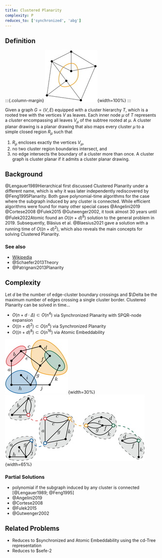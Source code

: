 ```yaml
---
title: Clustered Planarity
complexity: P
reduces_to: ['synchronized', 'abg']
---
```


## Definition

:::{.column-margin}
![](../graphics/clustered.svg){width=100%}
:::

Given a graph $G=(V,E)$ equipped with a cluster hierarchy $T$, which is a rooted tree with the vertices $V$ as leaves.
Each inner node $\mu$ of $T$ represents a *cluster* encompassing all leaves $V_\mu$ of the subtree rooted at $\mu$.
A cluster planar drawing is a planar drawing that also maps every cluster $\mu$ to a simple closed region $R_\mu$ such that
1. $R_\mu$ encloses exactly the vertices $V_\mu$,
2. no two cluster region boundaries intersect, and
3. no edge intersects the boundary of a cluster more than once.
A cluster graph is cluster planar if it admits a cluster planar drawing.

## Background

@Lengauer1989Hierarchical first discussed Clustered Planarity under a different name, which is why it was later independently rediscovered by @Feng1995Planarity.
Both gave polynomial-time algorithms for the case where the subgraph induced by any cluster is connected.
While efficient algorithms were found for many other special cases @Angelini2019 @Cortese2008 @Fulek2015 @Gutwenger2002, it took almost 30 years until @Fulek2022Atomic found an $O((n+d)^8)$ solution to the general problem in 2019.
Subsequently, Bläsius et al. @Blaesius2021 gave a solution with a running time of $O((n+d)^2)$, which also reveals the main concepts for solving Clustered Planarity.

### See also

- [Wikipedia](https://en.wikipedia.org/wiki/Clustered_planarity)
- @Schaefer2013Theory
- @Patrignani2013Planarity


## Complexity

Let $d$ be the number of edge-cluster boundary crossings and $\Delta be the maximum number of edges crossing a single cluster border.
Clustered Planarity can be solved in time...

- $O(n+d\cdot \Delta)\subset O(n^4)$ via Synchronized Planarity with SPQR-node expansion
- $O((n+d)^2)\subset O(n^4)$ via Synchronized Planarity
- $O((n+d)^8)\subset O(n^{16})$ via Atomic Embeddability

![](../graphics/clustered-cd-tree-1.svg){width=30%}
![](../graphics/clustered-cd-tree-2.svg){width=65%}

### Partial Solutions

- polynomial if the subgraph induced by any cluster is connected [@Lengauer1989; @Feng1995]
- @Angelini2019
- @Cortese2008
- @Fulek2015
- @Gutwenger2002

## Related Problems

- Reduces to $synchronized and Atomic Embeddability using the cd-Tree representation
- Reduces to $sefe-2
